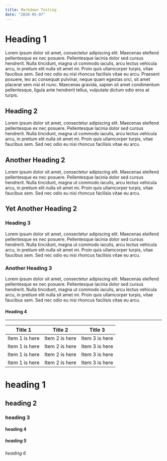 ```yaml
---
title: Markdown Testing
date: "2020-05-07"
---
```


# Heading 1

Lorem ipsum dolor sit amet, consectetur adipiscing elit. Maecenas eleifend pellentesque ex nec posuere. Pellentesque lacinia dolor sed cursus hendrerit. Nulla tincidunt, magna ut commodo iaculis, arcu lectus vehicula arcu, in pretium elit nulla sit amet mi. Proin quis ullamcorper turpis, vitae faucibus sem. Sed nec odio eu nisi rhoncus facilisis vitae eu arcu. Praesent posuere, leo ac consequat pulvinar, neque quam egestas orci, sit amet placerat sem nisi et nunc. Maecenas gravida, sapien sit amet condimentum pellentesque, ligula ante hendrerit tellus, vulputate dictum odio eros at turpis.

## Heading 2

Lorem ipsum dolor sit amet, consectetur adipiscing elit. Maecenas eleifend pellentesque ex nec posuere. Pellentesque lacinia dolor sed cursus hendrerit. Nulla tincidunt, magna ut commodo iaculis, arcu lectus vehicula arcu, in pretium elit nulla sit amet mi. Proin quis ullamcorper turpis, vitae faucibus sem. Sed nec odio eu nisi rhoncus facilisis vitae eu arcu.

## Another Heading 2

Lorem ipsum dolor sit amet, consectetur adipiscing elit. Maecenas eleifend pellentesque ex nec posuere. Pellentesque lacinia dolor sed cursus hendrerit. Nulla tincidunt, magna ut commodo iaculis, arcu lectus vehicula arcu, in pretium elit nulla sit amet mi. Proin quis ullamcorper turpis, vitae faucibus sem. Sed nec odio eu nisi rhoncus facilisis vitae eu arcu.

## Yet Another Heading 2

### Heading 3

Lorem ipsum dolor sit amet, consectetur adipiscing elit. Maecenas eleifend pellentesque ex nec posuere. Pellentesque lacinia dolor sed cursus hendrerit. Nulla tincidunt, magna ut commodo iaculis, arcu lectus vehicula arcu, in pretium elit nulla sit amet mi. Proin quis ullamcorper turpis, vitae faucibus sem. Sed nec odio eu nisi rhoncus facilisis vitae eu arcu.

### Another Heading 3

Lorem ipsum dolor sit amet, consectetur adipiscing elit. Maecenas eleifend pellentesque ex nec posuere. Pellentesque lacinia dolor sed cursus hendrerit. Nulla tincidunt, magna ut commodo iaculis, arcu lectus vehicula arcu, in pretium elit nulla sit amet mi. Proin quis ullamcorper turpis, vitae faucibus sem. Sed nec odio eu nisi rhoncus facilisis vitae eu arcu.

#### Heading 4

---

| Title 1        | Title 2        | Title 3        |
| -------------- | -------------- | -------------- |
| Item 1 is here | Item 2 is here | Item 3 is here |
| Item 1 is here | Item 2 is here | Item 3 is here |
| Item 1 is here | Item 2 is here | Item 3 is here |
| Item 1 is here | Item 2 is here | Item 3 is here |

# heading 1

## heading 2

### heading 3

#### heading 4

##### heading 5

###### heading 6
